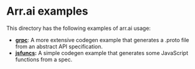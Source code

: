 # Arr.ai examples

This directory has the following examples of arr.ai usage:

- **[grpc](grpc)**: A more extensive codegen example that generates a .proto file from an abstract API specification.
- **[jsfuncs](jsfuncs):** A simple codegen example that generates some JavaScript functions from a spec.
